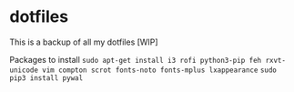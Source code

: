 # dotfiles
This is a backup of all my dotfiles [WIP]


Packages to install 
`sudo apt-get install i3 rofi python3-pip feh rxvt-unicode vim compton scrot fonts-noto fonts-mplus lxappearance`
`sudo pip3 install pywal`
